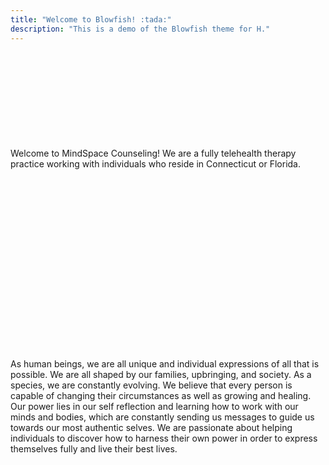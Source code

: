 ```yaml
---
title: "Welcome to Blowfish! :tada:"
description: "This is a demo of the Blowfish theme for H."
---
```

<br><br><br><br><br><br><br><br><br>
Welcome to MindSpace Counseling! We are a fully telehealth therapy practice working with individuals who reside in Connecticut or Florida. 
<br><br><br><br><br><br><br><br><br>
<br><br><br><br><br><br><br><br><br>

As human beings, we are all unique and individual expressions of all that is possible. We are all shaped by our families, upbringing, and society. As a species, we are constantly evolving. We believe that every person is capable of changing their circumstances as well as growing and healing. Our power lies in our self reflection and learning how to work with our minds and bodies, which are constantly sending us messages to guide us towards our most authentic selves. We are passionate about helping individuals to discover how to harness their own power in order to express themselves fully and live their best lives.
